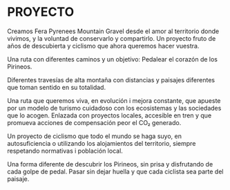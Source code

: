 # PROYECTO

Creamos Fera Pyrenees Mountain Gravel desde el amor al territorio donde vivimos, y la voluntad de conservarlo y compartirlo. Un proyecto fruto de años de descubierta y ciclismo que ahora queremos hacer vuestra.

Una ruta con diferentes caminos y un objetivo: Pedalear el corazón de los Pirineos.

Diferentes travesías de alta montaña con distancias y paisajes diferentes que toman sentido en su totalidad.

Una ruta que queremos viva, en evolución i mejora constante, que apueste por un modelo de turismo cuidadoso con los ecosistemas y las sociedades que lo acogen.
Enlazada con proyectos locales, accesible en tren y que promueva acciones de compensación peor el CO₂ generado.

Un proyecto de ciclismo que todo el mundo se haga suyo, en autosuficiencia o utilizando los alojamientos del territorio, siempre respetando normativas i población local.

Una forma diferente de descubrir los Pirineos, sin prisa y disfrutando de cada golpe de pedal. Pasar sin dejar huella y que cada ciclista sea parte del paisaje.
